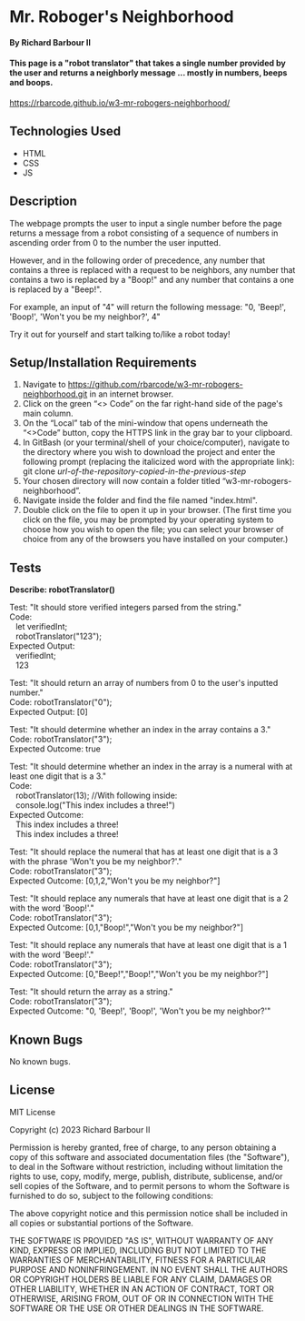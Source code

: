 # Mr. Roboger's Neighborhood

#### By Richard Barbour II

#### This page is a "robot translator" that takes a single number provided by the user and returns a neighborly message ... mostly in numbers, beeps and boops.  

https://rbarcode.github.io/w3-mr-robogers-neighborhood/


## Technologies Used

* HTML
* CSS
* JS


## Description

The webpage prompts the user to input a single number before the page returns a message from a robot consisting of a sequence of numbers in ascending order from 0 to the number the user inputted.  

However, and in the following order of precedence, any number that contains a three is replaced with a request to be neighbors, any number that contains a two is replaced by a "Boop!" and any number that contains a one is replaced by a "Beep!".  

For example, an input of "4" will return the following message: "0, 'Beep!', 'Boop!', 'Won't you be my neighbor?', 4"  

Try it out for yourself and start talking to/like a robot today!

## Setup/Installation Requirements

1. Navigate to https://github.com/rbarcode/w3-mr-robogers-neighborhood.git in an internet browser.
2. Click on the green “<> Code” on the far right-hand side of the page's main column.
3. On the “Local” tab of the mini-window that opens underneath the “<>Code” button, copy the HTTPS link in the gray bar to your clipboard.
4. In GitBash (or your terminal/shell of your choice/computer), navigate to the directory where you wish to download the project and enter the following prompt (replacing the italicized word with the appropriate link): git clone *url-of-the-repository-copied-in-the-previous-step*
5. Your chosen directory will now contain a folder titled “w3-mr-robogers-neighborhood”.
6. Navigate inside the folder and find the file named "index.html".
7. Double click on the file to open it up in your browser. (The first time you click on the file, you may be prompted by your operating system to choose how you wish to open the file; you can select your browser of choice from any of the browsers you have installed on your computer.)

## Tests


**Describe: robotTranslator()**

  
Test: "It should store verified integers parsed from the string."  
Code:  
&ensp; let verifiedInt;  
&ensp; robotTranslator("123");  
Expected Output:  
&ensp; verifiedInt;  
&ensp; 123  
  

Test: "It should return an array of numbers from 0 to the user's inputted number."  
Code: robotTranslator("0");  
Expected Output: [0]  

Test: "It should determine whether an index in the array contains a 3."  
Code: robotTranslator("3");  
Expected Outcome: true  

Test: "It should determine whether an index in the array is a numeral with at least one digit that is a 3."  
Code:  
&ensp; robotTranslator(13); //With following inside:  
&ensp; console.log("This index includes a three!")  
Expected Outcome:   
&ensp; This index includes a three!  
&ensp; This index includes a three!  

Test: "It should replace the numeral that has at least one digit that is a 3 with the phrase 'Won't you be my neighbor?'."  
Code: robotTranslator("3");  
Expected Outcome: [0,1,2,"Won't you be my neighbor?"]  

Test: "It should replace any numerals that have at least one digit that is a 2 with the word 'Boop!'."  
Code: robotTranslator("3");  
Expected Outcome: [0,1,"Boop!","Won't you be my neighbor?"] 

Test: "It should replace any numerals that have at least one digit that is a 1 with the word 'Beep!'."  
Code: robotTranslator("3");  
Expected Outcome: [0,"Beep!","Boop!","Won't you be my neighbor?"]  

Test: "It should return the array as a string."  
Code: robotTranslator("3");  
Expected Outcome: "0, 'Beep!', 'Boop!', 'Won't you be my neighbor?'"  


## Known Bugs

No known bugs.

## License

MIT License

Copyright (c) 2023 Richard Barbour II

Permission is hereby granted, free of charge, to any person obtaining a copy
of this software and associated documentation files (the "Software"), to deal
in the Software without restriction, including without limitation the rights
to use, copy, modify, merge, publish, distribute, sublicense, and/or sell
copies of the Software, and to permit persons to whom the Software is
furnished to do so, subject to the following conditions:

The above copyright notice and this permission notice shall be included in all
copies or substantial portions of the Software.

THE SOFTWARE IS PROVIDED "AS IS", WITHOUT WARRANTY OF ANY KIND, EXPRESS OR
IMPLIED, INCLUDING BUT NOT LIMITED TO THE WARRANTIES OF MERCHANTABILITY,
FITNESS FOR A PARTICULAR PURPOSE AND NONINFRINGEMENT. IN NO EVENT SHALL THE
AUTHORS OR COPYRIGHT HOLDERS BE LIABLE FOR ANY CLAIM, DAMAGES OR OTHER
LIABILITY, WHETHER IN AN ACTION OF CONTRACT, TORT OR OTHERWISE, ARISING FROM,
OUT OF OR IN CONNECTION WITH THE SOFTWARE OR THE USE OR OTHER DEALINGS IN THE
SOFTWARE.
